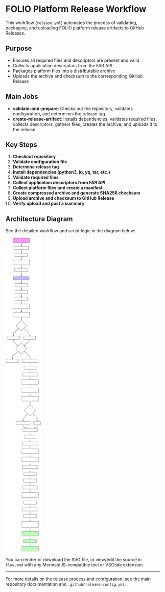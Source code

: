 # FOLIO Platform Release Workflow

This workflow (`release.yml`) automates the process of validating, packaging, and uploading FOLIO platform release artifacts to GitHub Releases.

## Purpose
- Ensures all required files and descriptors are present and valid
- Collects application descriptors from the FAR API
- Packages platform files into a distributable archive
- Uploads the archive and checksum to the corresponding GitHub Release

## Main Jobs
- **validate-and-prepare**: Checks out the repository, validates configuration, and determines the release tag.
- **create-release-artifact**: Installs dependencies, validates required files, collects descriptors, gathers files, creates the archive, and uploads it to the release.

## Key Steps
1. **Checkout repository**
2. **Validate configuration file**
3. **Determine release tag**
4. **Install dependencies (python3, jq, yq, tar, etc.)**
5. **Validate required files**
6. **Collect application descriptors from FAR API**
7. **Collect platform files and create a manifest**
8. **Create compressed archive and generate SHA256 checksum**
9. **Upload archive and checksum to GitHub Release**
10. **Verify upload and post a summary**

## Architecture Diagram
See the detailed workflow and script logic in the diagram below:

[![Workflow Diagram](./flow.svg)](./flow.svg)

You can render or download the SVG file, or view/edit the source in `flow.mmd` with any MermaidJS-compatible tool or VSCode extension.

---

For more details on the release process and configuration, see the main repository documentation and `.github/release-config.yml`.